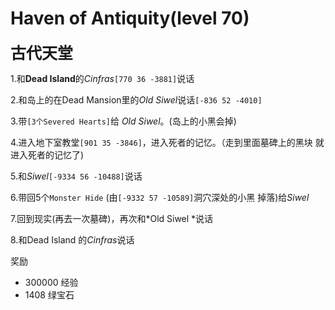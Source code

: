 # Haven of Antiquity(level 70)
<span style="font-size: 25px;">**古代天堂**</span>

1.和**Dead Island**的*Cinfras*`[770 36 -3881]`说话

2.和岛上的在Dead Mansion里的*Old Siwel*说话`[-836 52 -4010]`

3.带`[3个Severed Hearts]`给 *Old Siwel*。(岛上的小黑会掉)

4.进入地下室教堂`[901 35 -3846]`，进入死者的记忆。（走到里面墓碑上的黑块 就进入死者的记忆了)

5.和*Siwel*`[-9334 56 -10488]`说话

6.带回5个`Monster Hide` (由`[-9332 57 -10589]`洞穴深处的小黑 掉落)给*Siwel*

7.回到现实(再去一次墓碑)，再次和*Old Siwel *说话

8.和Dead Island 的*Cinfras*说话

奖励
+ 300000 经验 
+ 1408 绿宝石